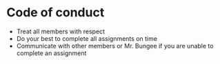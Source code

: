 <h1>Code of conduct</h1>
<ul>
  <li>Treat all members with respect</li>
<li>Do your best to complete all assignments on time</li>
<li>Communicate with other members or Mr. Bungee if you are unable to complete an assignment</li>
</ul>
